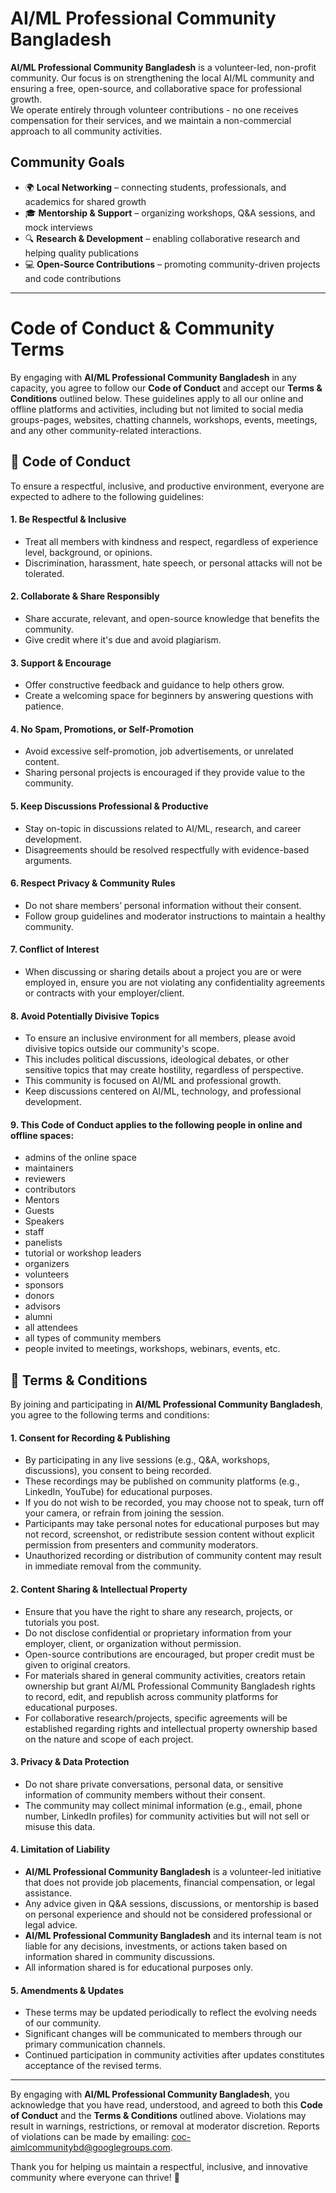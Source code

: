 # AI/ML Professional Community Bangladesh
**AI/ML Professional Community Bangladesh** is a volunteer-led, non-profit community. Our focus is on strengthening the local AI/ML community and ensuring a free, open-source, and collaborative space for professional growth.  
We operate entirely through volunteer contributions - no one receives compensation for their services, and we maintain a non-commercial approach to all community activities.

## **Community Goals**  
* 🌍 **Local Networking** – connecting students, professionals, and academics for shared growth
* 🎓 **Mentorship & Support** – organizing workshops, Q\&A sessions, and mock interviews
* 🔍 **Research & Development** – enabling collaborative research and helping quality publications
* 💻 **Open-Source Contributions** – promoting community-driven projects and code contributions

---

# Code of Conduct & Community Terms

By engaging with **AI/ML Professional Community Bangladesh** in any capacity, you agree to follow our **Code of Conduct** and accept our **Terms & Conditions** outlined below. These guidelines apply to all our online and offline platforms and activities, including but not limited to social media groups-pages, websites, chatting channels, workshops, events, meetings, and any other community-related interactions.


## 🤝 **Code of Conduct**

To ensure a respectful, inclusive, and productive environment, everyone are expected to adhere to the following guidelines:  

#### 1. **Be Respectful & Inclusive**  
   - Treat all members with kindness and respect, regardless of experience level, background, or opinions.  
   - Discrimination, harassment, hate speech, or personal attacks will not be tolerated.  

#### 2. **Collaborate & Share Responsibly**  
   - Share accurate, relevant, and open-source knowledge that benefits the community.  
   - Give credit where it's due and avoid plagiarism.  

#### 3. **Support & Encourage**  
   - Offer constructive feedback and guidance to help others grow.  
   - Create a welcoming space for beginners by answering questions with patience.  

#### 4. **No Spam, Promotions, or Self-Promotion**  
   - Avoid excessive self-promotion, job advertisements, or unrelated content.  
   - Sharing personal projects is encouraged if they provide value to the community.  

#### 5. **Keep Discussions Professional & Productive**  
   - Stay on-topic in discussions related to AI/ML, research, and career development.  
   - Disagreements should be resolved respectfully with evidence-based arguments.  

#### 6. **Respect Privacy & Community Rules**  
   - Do not share members’ personal information without their consent.  
   - Follow group guidelines and moderator instructions to maintain a healthy community.  

#### 7. **Conflict of Interest**
   - When discussing or sharing details about a project you are or were employed in, ensure you are not violating any confidentiality agreements or contracts with your employer/client.  

#### 8. **Avoid Potentially Divisive Topics**  
- To ensure an inclusive environment for all members, please avoid divisive topics outside our community's scope.
- This includes political discussions, ideological debates, or other sensitive topics that may create hostility, regardless of perspective.
- This community is focused on AI/ML and professional growth.  
- Keep discussions centered on AI/ML, technology, and professional development.

#### 9. **This Code of Conduct applies to the following people in online and offline spaces:**  
- admins of the online space  
- maintainers  
- reviewers  
- contributors  
- Mentors  
- Guests  
- Speakers  
- staff  
- panelists  
- tutorial or workshop leaders  
- organizers  
- volunteers
- sponsors  
- donors  
- advisors
- alumni  
- all attendees
- all types of community members  
- people invited to meetings, workshops, webinars, events, etc.  


## 📄 **Terms & Conditions**

By joining and participating in **AI/ML Professional Community Bangladesh**, you agree to the following terms and conditions:  

#### **1. Consent for Recording & Publishing**  
- By participating in any live sessions (e.g., Q&A, workshops, discussions), you consent to being recorded.  
- These recordings may be published on community platforms (e.g., LinkedIn, YouTube) for educational purposes.  
- If you do not wish to be recorded, you may choose not to speak, turn off your camera, or refrain from joining the session.  
- Participants may take personal notes for educational purposes but may not record, screenshot, or redistribute session content without explicit permission from presenters and community moderators.
- Unauthorized recording or distribution of community content may result in immediate removal from the community.

#### **2. Content Sharing & Intellectual Property**  
- Ensure that you have the right to share any research, projects, or tutorials you post.  
- Do not disclose confidential or proprietary information from your employer, client, or organization without permission.  
- Open-source contributions are encouraged, but proper credit must be given to original creators.
- For materials shared in general community activities, creators retain ownership but grant AI/ML Professional Community Bangladesh rights to record, edit, and republish across community platforms for educational purposes.
- For collaborative research/projects, specific agreements will be established regarding  rights and intellectual property ownership based on the nature and scope of each project.

#### **3. Privacy & Data Protection**  
- Do not share private conversations, personal data, or sensitive information of community members without their consent.  
- The community may collect minimal information (e.g., email, phone number, LinkedIn profiles) for community activities but will not sell or misuse this data.  

#### **4. Limitation of Liability**  
- **AI/ML Professional Community Bangladesh** is a volunteer-led initiative that does not provide job placements, financial compensation, or legal assistance.  
- Any advice given in Q&A sessions, discussions, or mentorship is based on personal experience and should not be considered professional or legal advice.
- **AI/ML Professional Community Bangladesh** and its internal team is not liable for any decisions, investments, or actions taken based on information shared in community discussions.
- All information shared is for educational purposes only.

#### **5. Amendments & Updates**  
- These terms may be updated periodically to reflect the evolving needs of our community.
- Significant changes will be communicated to members through our primary communication channels.
- Continued participation in community activities after updates constitutes acceptance of the revised terms.

---

By engaging with **AI/ML Professional Community Bangladesh**, you acknowledge that you have read, understood, and agreed to both this **Code of Conduct** and the **Terms & Conditions** outlined above. Violations may result in warnings, restrictions, or removal at moderator discretion. Reports of violations can be made by emailing: [coc-aimlcommunitybd@googlegroups.com](mailto:coc-aimlcommunitybd@googlegroups.com).

Thank you for helping us maintain a respectful, inclusive, and innovative community where everyone can thrive! 🤝
